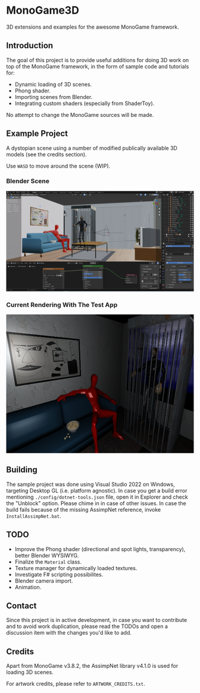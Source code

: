# MonoGame3D
3D extensions and examples for the awesome MonoGame framework.

## Introduction ##
The goal of this project is to provide useful additions for doing 3D work on top of the MonoGame framework, in the form of sample code and tutorials for:
* Dynamic loading of 3D scenes.
* Phong shader.
* Importing scenes from Blender.
* Integrating custom shaders (especially from ShaderToy).

No attempt to change the MonoGame sources will be made.

## Example Project ##
A dystopian scene using a number of modified publically available 3D models (see the credits section).

Use `WASD` to move around the scene (WIP).

### Blender Scene ###
![alt text](https://github.com/LemiBijafra/MonoGame3D/blob/main/Screenshot_Blender.png?raw=true)

### Current Rendering With The Test App ###
![alt text](https://github.com/LemiBijafra/MonoGame3D/blob/main/Screenshot.png?raw=true)

## Building ##
The sample project was done using Visual Studio 2022 on Windows, targeting Desktop GL (i.e. platform agnostic). In case you get a build error mentioning `./config/dotnet-tools.json` file, open it in Explorer and check the "Unblock" option. Please chime in in case of other issues.
In case the build fails because of the missing AssimpNet reference, invoke `InstallAssimpNet.bat`.

## TODO ##
* Improve the Phong shader (directional and spot lights, transparency), better Blender WYSIWYG.
* Finalize the `Material` class.
* Texture manager for dynamically loaded textures.
* Investigate F# scripting possibilites.
* Blender camera import.
* Animation.

## Contact ##
Since this project is in active development, in case you want to contribute and to avoid work duplication, please read the TODOs and open a discussion item with the changes you'd like to add.

## Credits ##
Apart from MonoGame v3.8.2, the AssimpNet library v4.1.0 is used for loading 3D scenes.

For artwork credits, please refer to `ARTWORK_CREDITS.txt`.